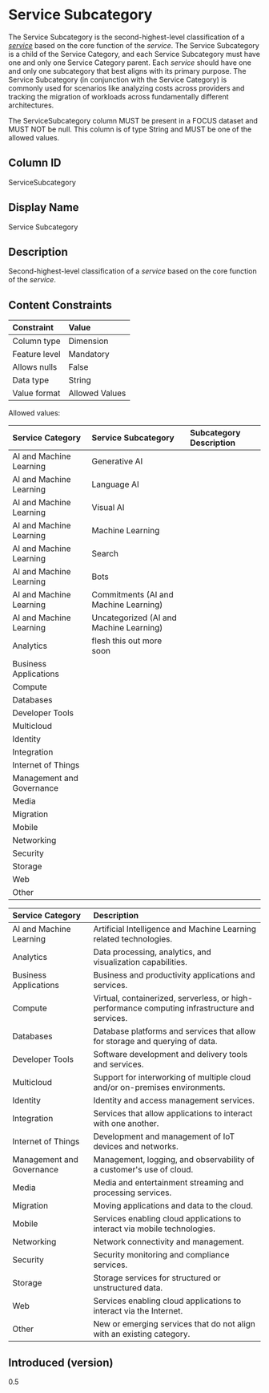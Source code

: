 # Service Subcategory

The Service Subcategory is the second-highest-level classification of a [*service*](#glossary:service) based on the core function of the *service*.  The Service Subcategory is a child of the Service Category, and each Service Subcategory must have one and only one Service Category parent. Each *service* should have one and only one subcategory that best aligns with its primary purpose. The Service Subcategory (in conjunction with the Service Category) is commonly used for scenarios like analyzing costs across providers and tracking the migration of workloads across fundamentally different architectures.

The ServiceSubcategory column MUST be present in a FOCUS dataset and MUST NOT be null. This column is of type String and MUST be one of the allowed values.

## Column ID

ServiceSubcategory

## Display Name

Service Subcategory

## Description

Second-highest-level classification of a *service* based on the core function of the *service*.

## Content Constraints

| Constraint      | Value          |
| :-------------- | :------------- |
| Column type     | Dimension      |
| Feature level   | Mandatory      |
| Allows nulls    | False          |
| Data type       | String         |
| Value format    | Allowed Values |

Allowed values:

| Service Category          | Service Subcategory | Subcategory Description                                                                                    |
| :------------------------ | :-| :--------------------------------------------------------------------------------------------- |
| AI and Machine Learning   | Generative AI ||
| AI and Machine Learning   | Language AI ||
| AI and Machine Learning   | Visual AI ||
| AI and Machine Learning   | Machine Learning ||
| AI and Machine Learning   | Search ||
| AI and Machine Learning   | Bots ||
| AI and Machine Learning   | Commitments (AI and Machine Learning) ||
| AI and Machine Learning   | Uncategorized (AI and Machine Learning) ||
| Analytics                 | flesh this out more soon | |
| Business Applications     || |
| Compute                   || |
| Databases                 || |
| Developer Tools           || |
| Multicloud                || |
| Identity                  || |
| Integration               || |
| Internet of Things        || |
| Management and Governance || |
| Media                     || |
| Migration                 || |
| Mobile                    || |
| Networking                || |
| Security                  || |
| Storage                   || |
| Web                       || |
| Other                     || |


| Service Category          | Description                                                                                    |
| :------------------------ | :--------------------------------------------------------------------------------------------- |
| AI and Machine Learning   | Artificial Intelligence and Machine Learning related technologies.                             |
| Analytics                 | Data processing, analytics, and visualization capabilities.                                    |
| Business Applications     | Business and productivity applications and services.                                           |
| Compute                   | Virtual, containerized, serverless, or high-performance computing infrastructure and services. |
| Databases                 | Database platforms and services that allow for storage and querying of data.                   |
| Developer Tools           | Software development and delivery tools and services.                                          |
| Multicloud                | Support for interworking of multiple cloud and/or on-premises environments.                    |
| Identity                  | Identity and access management services.                                                       |
| Integration               | Services that allow applications to interact with one another.                                 |
| Internet of Things        | Development and management of IoT devices and networks.                                        |
| Management and Governance | Management, logging, and observability of a customer's use of cloud.                           |
| Media                     | Media and entertainment streaming and processing services.                                     |
| Migration                 | Moving applications and data to the cloud.                                                     |
| Mobile                    | Services enabling cloud applications to interact via mobile technologies.                      |
| Networking                | Network connectivity and management.                                                           |
| Security                  | Security monitoring and compliance services.                                                   |
| Storage                   | Storage services for structured or unstructured data.                                          |
| Web                       | Services enabling cloud applications to interact via the Internet.                             |
| Other                     | New or emerging services that do not align with an existing category.                          |

## Introduced (version)

0.5
